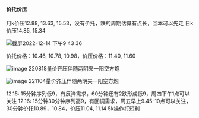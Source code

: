 #### 价托价压
月k价压12.88, 13.63, 15.53，没有价托，跌的周期估算有点长，回本可以先走
日k价压14.85, 15.34

![截屏2022-12-14 下午9 43 36](https://user-images.githubusercontent.com/51043636/207610935-dc997bbe-0a6e-49a6-8e85-c92cb081e970.png)

价托价格：10.46, 10.78, 10.98，价压价格：11.40, 11.60

![image](https://user-images.githubusercontent.com/51043636/207614070-eda64d22-b9a8-49c3-b4d9-cfc838b058f6.png)
220818量价齐压伴随两阴夹一阳空方炮

![image](https://user-images.githubusercontent.com/51043636/207614479-0c891062-2c72-48d3-9556-cda69d906fec.png)
221104量价齐压伴随两阴夹一阳空方炮

12.15: 15分钟序列低9，有反弹需求，60分钟还有2跌形成低9，周四下午1点可以关注
12.16: 15分钟30分钟序列高9，有回调需求，周五早上9.45-10点可以关注，30分钟价托10.89，10.84，价压11.04, 11.14 5k操作打短利
